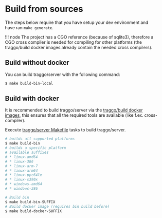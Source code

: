 # Build from sources

The steps below require that you have setup your dev environment and have ran `make generate`.

!!! node
    The project has a CGO reference (because of sqlite3), therefore a CGO cross compiler is needed for compiling for
    other platforms (the traggo/build docker images already contain the needed cross compilers).

## Build without docker

You can build traggo/server with the following command:
```bash
$ make build-bin-local
```

## Build with docker

It is recommended to build traggo/server via the [traggo/build docker images](https://github.com/traggo/build), this ensures
that all the required tools are available (like f.ex. cross-compiler).

Execute [traggo/server Makefile](https://github.com/traggo/server/blob/master/Makefile) tasks to build traggo/server.

```bash
# builds all supported platforms
$ make build-bin
# builds a specific platform
# available suffixes
# * linux-amd64
# * linux-386
# * linux-arm-7
# * linux-arm64
# * linux-ppc64le
# * linux-s390x
# * windows-amd64
# * windows-386

# Build bin
$ make build-bin-SUFFIX 
# Build docker image (requires bin build before)
$ make build-docker-SUFFIX 
```

